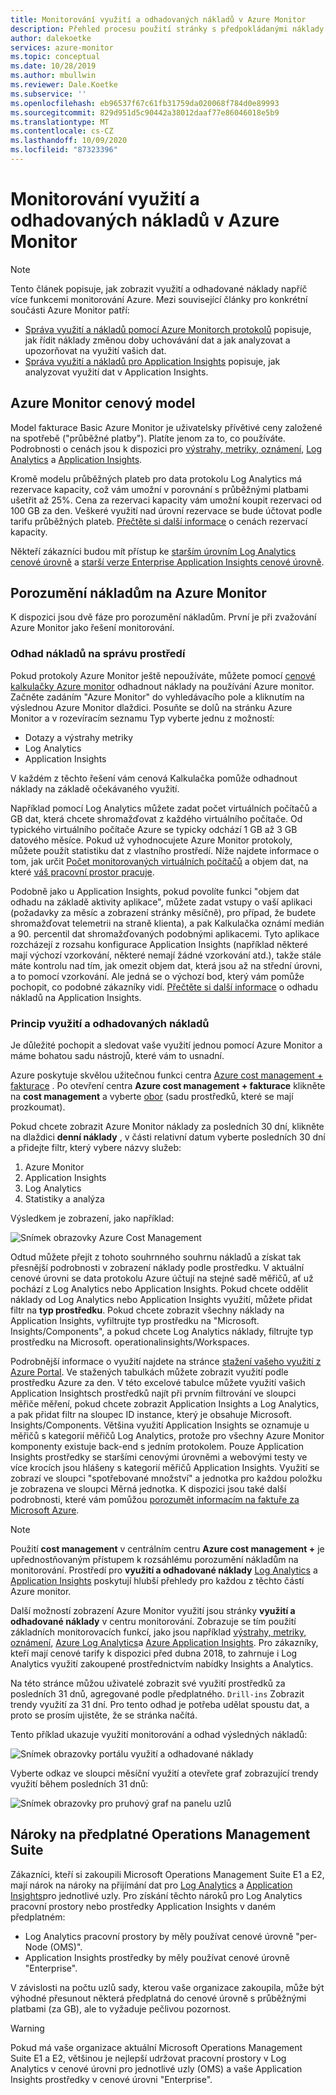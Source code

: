 ```yaml
---
title: Monitorování využití a odhadovaných nákladů v Azure Monitor
description: Přehled procesu použití stránky s předpokládanými náklady na Azure Monitor a využití
author: dalekoetke
services: azure-monitor
ms.topic: conceptual
ms.date: 10/28/2019
ms.author: mbullwin
ms.reviewer: Dale.Koetke
ms.subservice: ''
ms.openlocfilehash: eb96537f67c61fb31759da020068f784d0e89993
ms.sourcegitcommit: 829d951d5c90442a38012daaf77e86046018e5b9
ms.translationtype: MT
ms.contentlocale: cs-CZ
ms.lasthandoff: 10/09/2020
ms.locfileid: "87323396"
---
```

# <a name="monitoring-usage-and-estimated-costs-in-azure-monitor"></a>Monitorování využití a odhadovaných nákladů v Azure Monitor

> [!NOTE]
> Tento článek popisuje, jak zobrazit využití a odhadované náklady napříč více funkcemi monitorování Azure. Mezi související články pro konkrétní součásti Azure Monitor patří:
> - [Správa využití a nákladů pomocí Azure Monitorch protokolů](manage-cost-storage.md) popisuje, jak řídit náklady změnou doby uchovávání dat a jak analyzovat a upozorňovat na využití vašich dat.
> - [Správa využití a nákladů pro Application Insights](../app/pricing.md) popisuje, jak analyzovat využití dat v Application Insights.

## <a name="azure-monitor-pricing-model"></a>Azure Monitor cenový model

Model fakturace Basic Azure Monitor je uživatelsky přívětivé ceny založené na spotřebě ("průběžné platby"). Platíte jenom za to, co používáte. Podrobnosti o cenách jsou k dispozici pro [výstrahy, metriky, oznámení](https://azure.microsoft.com/pricing/details/monitor/), [Log Analytics](https://azure.microsoft.com/pricing/details/log-analytics/) a [Application Insights](https://azure.microsoft.com/pricing/details/application-insights/). 

Kromě modelu průběžných plateb pro data protokolu Log Analytics má rezervace kapacity, což vám umožní v porovnání s průběžnými platbami ušetřit až 25%. Cena za rezervaci kapacity vám umožní koupit rezervaci od 100 GB za den. Veškeré využití nad úrovní rezervace se bude účtovat podle tarifu průběžných plateb. [Přečtěte si další informace](https://azure.microsoft.com/pricing/details/monitor/) o cenách rezervací kapacity.

Někteří zákazníci budou mít přístup ke [starším úrovním Log Analytics cenové úrovně](./manage-cost-storage.md#legacy-pricing-tiers) a [starší verze Enterprise Application Insights cenové úrovně](../app/pricing.md#legacy-enterprise-per-node-pricing-tier). 

## <a name="understanding-your-azure-monitor-costs"></a>Porozumění nákladům na Azure Monitor

K dispozici jsou dvě fáze pro porozumění nákladům. První je při zvažování Azure Monitor jako řešení monitorování. 

### <a name="estimating-the-costs-to-manage-your-environment"></a>Odhad nákladů na správu prostředí

Pokud protokoly Azure Monitor ještě nepoužíváte, můžete pomocí [cenové kalkulačky Azure monitor](https://azure.microsoft.com/pricing/calculator/?service=monitor) odhadnout náklady na používání Azure monitor. Začněte zadáním "Azure Monitor" do vyhledávacího pole a kliknutím na výslednou Azure Monitor dlaždici. Posuňte se dolů na stránku Azure Monitor a v rozevíracím seznamu Typ vyberte jednu z možností:

- Dotazy a výstrahy metriky  
- Log Analytics
- Application Insights

V každém z těchto řešení vám cenová Kalkulačka pomůže odhadnout náklady na základě očekávaného využití.

Například pomocí Log Analytics můžete zadat počet virtuálních počítačů a GB dat, která chcete shromažďovat z každého virtuálního počítače. Od typického virtuálního počítače Azure se typicky odchází 1 GB až 3 GB datového měsíce. Pokud už vyhodnocujete Azure Monitor protokoly, můžete použít statistiku dat z vlastního prostředí. Níže najdete informace o tom, jak určit [Počet monitorovaných virtuálních počítačů](./manage-cost-storage.md#understanding-nodes-sending-data) a objem dat, na které [váš pracovní prostor pracuje](./manage-cost-storage.md#understanding-ingested-data-volume).

Podobně jako u Application Insights, pokud povolíte funkci "objem dat odhadu na základě aktivity aplikace", můžete zadat vstupy o vaší aplikaci (požadavky za měsíc a zobrazení stránky měsíčně), pro případ, že budete shromažďovat telemetrii na straně klienta), a pak Kalkulačka oznámí medián a 90. percentil dat shromažďovaných podobnými aplikacemi. Tyto aplikace rozcházejí z rozsahu konfigurace Application Insights (například některé mají výchozí vzorkování, některé nemají žádné vzorkování atd.), takže stále máte kontrolu nad tím, jak omezit objem dat, která jsou až na střední úrovni, a to pomocí vzorkování. Ale jedná se o výchozí bod, který vám pomůže pochopit, co podobné zákazníky vidí. [Přečtěte si další informace](../app/pricing.md#estimating-the-costs-to-manage-your-application) o odhadu nákladů na Application Insights.

### <a name="understanding-your-usage-and-estimated-costs"></a>Princip využití a odhadovaných nákladů

Je důležité pochopit a sledovat vaše využití jednou pomocí Azure Monitor a máme bohatou sadu nástrojů, které vám to usnadní. 

Azure poskytuje skvělou užitečnou funkci centra [Azure cost management + fakturace](../../cost-management-billing/costs/quick-acm-cost-analysis.md?toc=/azure/billing/TOC.json) . Po otevření centra **Azure cost management + fakturace** klikněte na **cost management** a vyberte [obor](../../cost-management-billing/costs/understand-work-scopes.md) (sadu prostředků, které se mají prozkoumat). 

Pokud chcete zobrazit Azure Monitor náklady za posledních 30 dní, klikněte na dlaždici **denní náklady** , v části relativní datum vyberte posledních 30 dní a přidejte filtr, který vybere názvy služeb:

1. Azure Monitor
2. Application Insights
3. Log Analytics
4. Statistiky a analýza

Výsledkem je zobrazení, jako například:

![Snímek obrazovky Azure Cost Management](./media/usage-estimated-costs/010.png)

Odtud můžete přejít z tohoto souhrnného souhrnu nákladů a získat tak přesnější podrobnosti v zobrazení náklady podle prostředku. V aktuální cenové úrovni se data protokolu Azure účtují na stejné sadě měřičů, ať už pochází z Log Analytics nebo Application Insights. Pokud chcete oddělit náklady od Log Analytics nebo Application Insights využití, můžete přidat filtr na **typ prostředku**. Pokud chcete zobrazit všechny náklady na Application Insights, vyfiltrujte typ prostředku na "Microsoft. Insights/Components", a pokud chcete Log Analytics náklady, filtrujte typ prostředku na Microsoft. operationalinsights/Workspaces. 

Podrobnější informace o využití najdete na stránce [stažení vašeho využití z Azure Portal](../../cost-management-billing/manage/download-azure-invoice-daily-usage-date.md#download-usage-in-azure-portal). Ve stažených tabulkách můžete zobrazit využití podle prostředku Azure za den. V této excelové tabulce můžete využití vašich Application Insightsch prostředků najít při prvním filtrování ve sloupci měřiče měření, pokud chcete zobrazit Application Insights a Log Analytics, a pak přidat filtr na sloupec ID instance, který je obsahuje Microsoft. Insights/Components.  Většina využití Application Insights se oznamuje u měřičů s kategorií měřičů Log Analytics, protože pro všechny Azure Monitor komponenty existuje back-end s jedním protokolem.  Pouze Application Insights prostředky se staršími cenovými úrovněmi a webovými testy ve více krocích jsou hlášeny s kategorií měřičů Application Insights.  Využití se zobrazí ve sloupci "spotřebované množství" a jednotka pro každou položku je zobrazena ve sloupci Měrná jednotka.  K dispozici jsou také další podrobnosti, které vám pomůžou [porozumět informacím na faktuře za Microsoft Azure](../../cost-management-billing/understand/review-individual-bill.md). 

> [!NOTE]
> Použití **cost management** v centrálním centru **Azure cost management +** je upřednostňovaným přístupem k rozsáhlému porozumění nákladům na monitorování.  Prostředí pro **využití a odhadované náklady** [Log Analytics](./manage-cost-storage.md#understand-your-usage-and-estimate-costs)  a [Application Insights](../app/pricing.md#understand-your-usage-and-estimate-costs) poskytují hlubší přehledy pro každou z těchto částí Azure monitor.

Další možností zobrazení Azure Monitor využití jsou stránky **využití a odhadované náklady** v centru monitorování. Zobrazuje se tím použití základních monitorovacích funkcí, jako jsou například [výstrahy, metriky, oznámení](https://azure.microsoft.com/pricing/details/monitor/), [Azure Log Analytics](https://azure.microsoft.com/pricing/details/log-analytics/)a [Azure Application Insights](https://azure.microsoft.com/pricing/details/application-insights/). Pro zákazníky, kteří mají cenové tarify k dispozici před dubna 2018, to zahrnuje i Log Analytics využití zakoupené prostřednictvím nabídky Insights a Analytics.

Na této stránce můžou uživatelé zobrazit své využití prostředků za posledních 31 dnů, agregované podle předplatného. `Drill-ins` Zobrazit trendy využití za 31 dní. Pro tento odhad je potřeba udělat spoustu dat, a proto se prosím ujistěte, že se stránka načítá.

Tento příklad ukazuje využití monitorování a odhad výsledných nákladů:

![Snímek obrazovky portálu využití a odhadované náklady](./media/usage-estimated-costs/001.png)

Vyberte odkaz ve sloupci měsíční využití a otevřete graf zobrazující trendy využití během posledních 31 dnů: 

![Snímek obrazovky pro pruhový graf na panelu uzlů](./media/usage-estimated-costs/002.png)

## <a name="operations-management-suite-subscription-entitlements"></a>Nároky na předplatné Operations Management Suite

Zákazníci, kteří si zakoupili Microsoft Operations Management Suite E1 a E2, mají nárok na nároky na přijímání dat pro [Log Analytics](https://www.microsoft.com/cloud-platform/operations-management-suite) a [Application Insights](../app/pricing.md)pro jednotlivé uzly. Pro získání těchto nároků pro Log Analytics pracovní prostory nebo prostředky Application Insights v daném předplatném: 

- Log Analytics pracovní prostory by měly používat cenové úrovně "per-Node (OMS)".
- Application Insights prostředky by měly používat cenové úrovně "Enterprise".

V závislosti na počtu uzlů sady, kterou vaše organizace zakoupila, může být výhodné přesunout některá předplatná do cenové úrovně s průběžnými platbami (za GB), ale to vyžaduje pečlivou pozornost.

> [!WARNING]
> Pokud má vaše organizace aktuální Microsoft Operations Management Suite E1 a E2, většinou je nejlepší udržovat pracovní prostory v Log Analytics v cenové úrovni pro jednotlivé uzly (OMS) a vaše Application Insights prostředky v cenové úrovni "Enterprise". 
>

